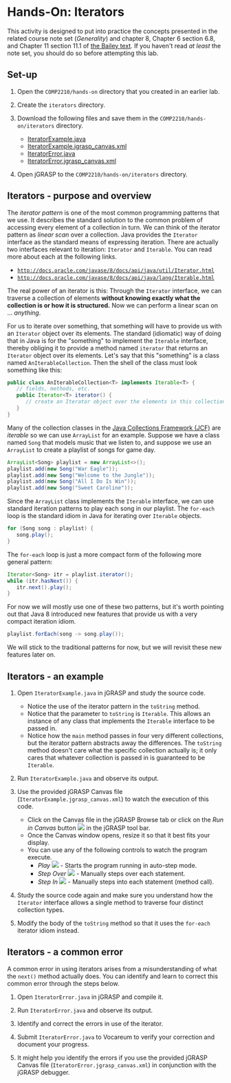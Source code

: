 <!---
	@author   Dean Hendrix (dh@auburn.edu)
	@version  2016-08-24
-->

# Hands-On: Iterators

This activity is designed to put into practice the concepts presented in the related course note set (*Generality*) and chapter 8, Chapter 6 section 6.8, and Chapter 11 section 11.1 of [the Bailey text](http://dept.cs.williams.edu/~bailey/JavaStructures/Welcome.html). If you haven't read *at least* the note set, you should do so before attempting this lab.


## Set-up

1. Open the `COMP2210/hands-on` directory that you created in an earlier lab.

1. Create the `iterators` directory.

1. Download the following files and save them in the `COMP2210/hands-on/iterators` directory.
   - [IteratorExample.java](src/IteratorExample.java)
   - [IteratorExample.jgrasp_canvas.xml](src/IteratorExample.jgrasp_canvas.xml)
   - [IteratorError.java](src/IteratorError.java)
   - [IteratorError.jgrasp_canvas.xml](src/IteratorError.jgrasp_canvas.xml)

1. Open jGRASP to the `COMP2210/hands-on/iterators` directory.


## Iterators - purpose and overview

The *iterator pattern* is one of the most common programming patterns that we use. It describes the standard solution to the common problem of accessing every element of a collection in turn. We can think of the iterator pattern as *linear scan* over a collection. Java provides the `Iterator` interface as the standard means of expressing iteration. There are actually two interfaces relevant to iteration: `Iterator` and `Iterable`. You can read more about each at the following links.

- [`http://docs.oracle.com/javase/8/docs/api/java/util/Iterator.html`](http://docs.oracle.com/javase/8/docs/api/java/util/Iterator.html)
- [`http://docs.oracle.com/javase/8/docs/api/java/lang/Iterable.html`](http://docs.oracle.com/javase/8/docs/api/java/lang/Iterable.html)

The real power of an iterator is this: Through the `Iterator` interface, we can traverse a collection of elements **without knowing exactly what the collection is or how it is structured.** Now we can perform a linear scan on ... *anything*.

For us to iterate over something, that something will have to provide us with an `Iterator` object over its elements. The standard (idiomatic) way of doing that in Java is for the "something" to implement the `Iterable` interface, thereby obliging it to provide a method named `iterator` that returns an `Iterator` object over its elements. Let's say that this "something" is a class named `AnIterableCollection`. Then the shell of the class must look something like this:

```java
public class AnIterableCollection<T> implements Iterable<T> {
   // fields, methods, etc.
   public Iterator<T> iterator() {
      // create an Iterator object over the elements in this collection.
   }
}
```

Many of the collection classes in the [Java Collections Framework (JCF)](https://docs.oracle.com/javase/8/docs/technotes/guides/collections/) are *iterable* so we can use `ArrayList` for an example. Suppose we have a class named `Song` that models music that we listen to, and suppose we use an `ArrayList` to create a playlist of songs for game day.

```java
ArrayList<Song> playlist = new ArrayList<>();
playlist.add(new Song("War Eagle"));
playlist.add(new Song("Welcome to the Jungle"));
playlist.add(new Song("All I Do Is Win"));
playlist.add(new Song("Sweet Caroline"));
```

Since the `ArrayList` class implements the `Iterable` interface, we can use standard iteration patterns to play each song in our playlist. The `for-each` loop is the standard idiom in Java for iterating over `Iterable` objects.

```java
for (Song song : playlist) {
   song.play();
}
```

The `for-each` loop is just a more compact form of the following more general pattern:

```java
Iterator<Song> itr = playlist.iterator();
while (itr.hasNext()) {
   itr.next().play();
}
```

For now we will mostly use one of these two patterns, but it's worth pointing out that Java 8 introduced new features that provide us with a very compact iteration idiom.

```java
playlist.forEach(song -> song.play());
```

We will stick to the traditional patterns for now, but we will revisit these new features later on.



## Iterators - an example

1. Open `IteratorExample.java` in jGRASP and study the source code.
   - Notice the use of the iterator pattern in the `toString` method.
   - Notice that the parameter to `toString` is `Iterable`. This allows an instance of any class that implements the `Iterable` interface to be passed in.
   - Notice how the `main` method passes in four very different collections, but the iterator pattern abstracts away the differences. The `toString` method doesn't care what the specific collection actually is; it only cares that whatever collection is passed in is guaranteed to be `Iterable`.

1. Run `IteratorExample.java` and observe its output.

1. Use the provided jGRASP Canvas file (`IteratorExample.jgrasp_canvas.xml`) to watch the execution of this code.
   - Click on the Canvas file in the jGRASP Browse tab or click on the *Run in Canvas* button ![](images/run_canvas.png) in the jGRASP tool bar.
   - Once the Canvas window opens, resize it so that it best fits your display.
   - You can use any of the following controls to watch the program execute.
      - *Play* ![](images/play.png) - Starts the program running in auto-step mode.
      - *Step Over* ![](images/step_over.png) - Manually steps over each statement.
      - *Step In* ![](images/step_in.png) - Manually steps into each statement (method call).

1. Study the source code again and make sure you understand how the `Iterator` interface allows a single method to traverse four distinct collection types.

1. Modify the body of the `toString` method so that it uses the `for-each` iterator idiom instead.


## Iterators - a common error

A common error in using iterators arises from a misunderstanding of what the `next()` method actually does. You can identify and learn to correct this common error through the steps below.

1. Open `IteratorError.java` in jGRASP and compile it.

1. Run `IteratorError.java` and observe its output.

1. Identify and correct the errors in use of the iterator.

1. Submit `IteratorError.java` to Vocareum to verify your correction and document your progress.

1. It might help you identify the errors if you use the provided jGRASP Canvas file (`IteratorError.jgrasp_canvas.xml`) in conjunction with the jGRASP debugger.
